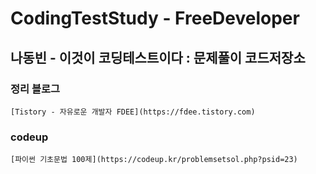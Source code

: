 # CodingTestStudy - FreeDeveloper
## 나동빈 - 이것이 코딩테스트이다 : 문제풀이 코드저장소

### 정리 블로그
    [Tistory - 자유로운 개발자 FDEE](https://fdee.tistory.com)
    
### codeup
    [파이썬 기초문법 100제](https://codeup.kr/problemsetsol.php?psid=23)
